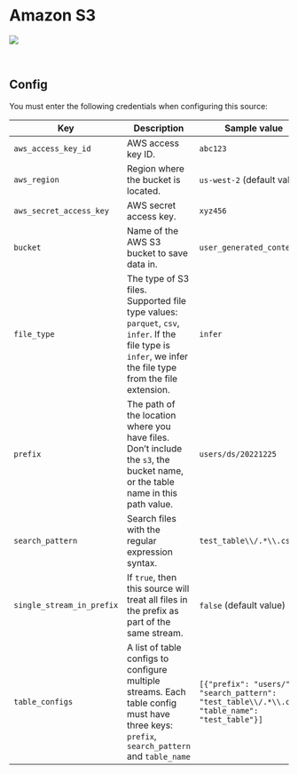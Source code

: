 # Amazon S3

![](https://help.grow.com/hc/article_attachments/1500016247722/amazons3.svg)

<br />

## Config

You must enter the following credentials when configuring this source:

| Key | Description | Sample value
| --- | --- | --- |
| `aws_access_key_id` | AWS access key ID. | `abc123` |
| `aws_region` | Region where the bucket is located. | `us-west-2` (default value) |
| `aws_secret_access_key` | AWS secret access key. | `xyz456` |
| `bucket` | Name of the AWS S3 bucket to save data in. | `user_generated_content` |
| `file_type` | The type of S3 files. Supported file type values: `parquet`, `csv`, `infer`. If the file type is `infer`, we infer the file type from the file extension. | `infer` |
| `prefix` | The path of the location where you have files. Don’t include the `s3`, the bucket name, or the table name in this path value.  | `users/ds/20221225` |
| `search_pattern` | Search files with the regular expression syntax. | `test_table\\/.*\\.csv` |
| `single_stream_in_prefix` | If `true`, then this source will treat all files in the prefix as part of the same stream. | `false` (default value) |
| `table_configs` | A list of table configs to configure multiple streams. Each table config must have three keys: `prefix`, `search_pattern` and `table_name`| `[{"prefix": "users/", "search_pattern": "test_table\\/.*\\.csv", "table_name": "test_table"}]` |

<br />
